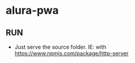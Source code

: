 # alura-pwa

## RUN
- Just serve the source folder. IE: with https://www.npmjs.com/package/http-server
